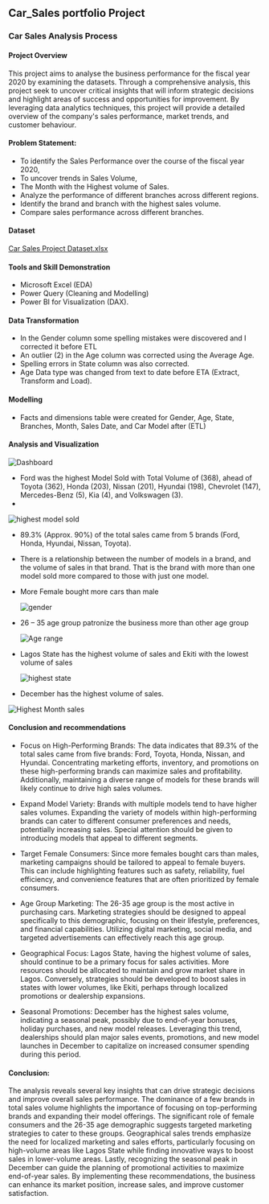 ## Car_Sales portfolio Project

### Car Sales Analysis Process


#### Project Overview
This project aims to analyse the business performance for the fiscal year 2020 by examining the datasets. Through a comprehensive analysis, this project seek to uncover critical insights that will inform strategic decisions and highlight areas of success and opportunities for improvement. By leveraging data analytics techniques, this project will provide a detailed overview of the company's sales performance, market trends, and customer behaviour.

#### Problem Statement: 
- To identify the Sales Performance over the course of the fiscal year 2020,
- To uncover trends in Sales Volume, 
- The Month with the Highest volume of Sales.
- Analyze the performance of different branches across different regions.
- Identify the brand and branch with the highest sales volume.
- Compare sales performance across different branches.

#### Dataset

[Car Sales Project Dataset.xlsx](https://github.com/user-attachments/files/15842705/Car.Sales.Project.Dataset.xlsx)

#### Tools and Skill Demonstration
- Microsoft Excel (EDA)
-  Power Query (Cleaning and Modelling)
-  Power BI for Visualization (DAX).

#### Data Transformation
- In the Gender column some spelling mistakes were discovered and I corrected it before ETL
- An outlier (2) in the Age column was corrected using the Average Age.
- Spelling errors in State column was also corrected.
- Age Data type was changed from text to date before ETA (Extract, Transform and Load).

####  Modelling
- Facts and dimensions table were created for Gender, Age, State, Branches, Month, Sales Date, and Car Model after (ETL)

#### Analysis and Visualization

![Dashboard](https://github.com/Taiwo-Dataanalyst/Car_Sales/assets/172149862/e692ca97-6dce-447b-9404-9d61e147572e)

- Ford was the highest Model Sold with Total Volume of (368), ahead of Toyota (362), Honda (203), Nissan (201), Hyundai (198), Chevrolet (147), Mercedes-Benz (5), Kia (4), and Volkswagen (3).
- 
![highest model sold](https://github.com/Taiwo-Dataanalyst/Car_Sales/assets/172149862/62c1b2b7-b406-4a2d-a4cd-3d00fca867d6)

- 89.3% (Approx. 90%) of the total sales came from 5 brands (Ford, Honda, Hyundai, Nissan, Toyota).
  
- There is a relationship between the number of models in a brand, and the volume of sales in that brand. That is the brand with more than one model sold more compared to those with just one model.
  
- More Female bought more cars than male
  
  ![gender](https://github.com/Taiwo-Dataanalyst/Car_Sales/assets/172149862/51ea0d3c-76c4-4c61-9206-66677f630e9e)

- 26 – 35 age group patronize the business more than other age group
  
  ![Age range](https://github.com/Taiwo-Dataanalyst/Car_Sales/assets/172149862/bb2a1ce6-e9da-4a67-97a2-ddc2c1dba577)

- Lagos State has the highest volume of sales and Ekiti with the lowest volume of sales
  
  ![highest state](https://github.com/Taiwo-Dataanalyst/Car_Sales/assets/172149862/20ec3171-dc68-4cfb-8453-59373a411d5b)

- December has the highest volume of sales.

![Highest Month sales](https://github.com/Taiwo-Dataanalyst/Car_Sales/assets/172149862/a4fdca30-0eab-4c75-bb08-ce3cb18dee99)

#### Conclusion and recommendations

- Focus on High-Performing Brands:
The data indicates that 89.3% of the total sales came from five brands: Ford, Toyota, Honda, Nissan, and Hyundai. Concentrating marketing efforts, inventory, and promotions on these high-performing brands can maximize sales and profitability. Additionally, maintaining a diverse range of models for these brands will likely continue to drive high sales volumes.

- Expand Model Variety:
Brands with multiple models tend to have higher sales volumes. Expanding the variety of models within high-performing brands can cater to different consumer preferences and needs, potentially increasing sales. Special attention should be given to introducing models that appeal to different segments.

- Target Female Consumers:
Since more females bought cars than males, marketing campaigns should be tailored to appeal to female buyers. This can include highlighting features such as safety, reliability, fuel efficiency, and convenience features that are often prioritized by female consumers.

- Age Group Marketing:
The 26-35 age group is the most active in purchasing cars. Marketing strategies should be designed to appeal specifically to this demographic, focusing on their lifestyle, preferences, and financial capabilities. Utilizing digital marketing, social media, and targeted advertisements can effectively reach this age group.

- Geographical Focus:
Lagos State, having the highest volume of sales, should continue to be a primary focus for sales activities. More resources should be allocated to maintain and grow market share in Lagos. Conversely, strategies should be developed to boost sales in states with lower volumes, like Ekiti, perhaps through localized promotions or dealership expansions.

- Seasonal Promotions:
December has the highest sales volume, indicating a seasonal peak, possibly due to end-of-year bonuses, holiday purchases, and new model releases. Leveraging this trend, dealerships should plan major sales events, promotions, and new model launches in December to capitalize on increased consumer spending during this period.

#### Conclusion:
The analysis reveals several key insights that can drive strategic decisions and improve overall sales performance. The dominance of a few brands in total sales volume highlights the importance of focusing on top-performing brands and expanding their model offerings. The significant role of female consumers and the 26-35 age demographic suggests targeted marketing strategies to cater to these groups. Geographical sales trends emphasize the need for localized marketing and sales efforts, particularly focusing on high-volume areas like Lagos State while finding innovative ways to boost sales in lower-volume areas. Lastly, recognizing the seasonal peak in December can guide the planning of promotional activities to maximize end-of-year sales. By implementing these recommendations, the business can enhance its market position, increase sales, and improve customer satisfaction.
